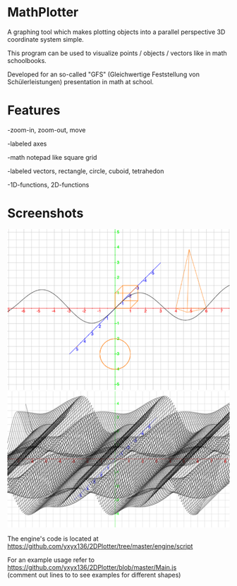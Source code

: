 # MathPlotter

A graphing tool which makes plotting objects into a parallel perspective 3D coordinate system simple.

This program can be used to visualize points / objects / vectors like in math schoolbooks.

Developed for an so-called "GFS" (Gleichwertige Feststellung von Schülerleistungen) presentation in math at school.

# Features
-zoom-in, zoom-out, move

-labeled axes

-math notepad like square grid

-labeled vectors, rectangle, circle, cuboid, tetrahedon

-1D-functions, 2D-functions

# Screenshots
![Screenshot1](img/screenshot1.png)
![Screenshot2](img/screenshot2.png)


The engine's code is located at https://github.com/yxyx136/2DPlotter/tree/master/engine/script

For an example usage refer to https://github.com/yxyx136/2DPlotter/blob/master/Main.js  
(comment out  lines to to see examples for different shapes)
